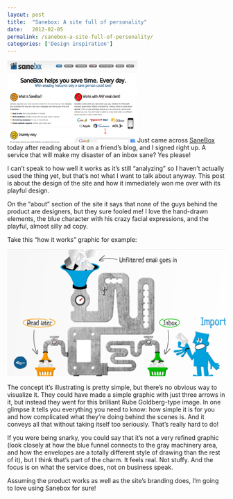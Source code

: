 ```yaml
---
layout: post
title:  "Sanebox: A site full of personality"
date:   2012-02-05
permalink: /sanebox-a-site-full-of-personality/
categories: ['Design inspiration']
---
```


<img src="/images/sanebox-300x188.png" class="post-thumb alignleft">Just came across [SaneBox](https://www.sanebox.com/) today after reading about it on a friend’s blog, and I signed right up. A service that will make my disaster of an inbox sane? Yes please!

I can’t speak to how well it works as it’s still “analyzing” so I haven’t actually used the thing yet, but that’s not what I want to talk about anyway. This post is about the design of the site and how it immediately won me over with its playful design.

On the “about” section of the site it says that none of the guys behind the product are designers, but they sure fooled me! I love the hand-drawn elements, the blue character with his crazy facial expressions, and the playful, almost silly ad copy.

Take this “how it works” graphic for example:

![sanebox](/images/sanebox2.png)

The concept it’s illustrating is pretty simple, but there’s no obvious way to visualize it. They could have made a simple graphic with just three arrows in it, but instead they went for this brilliant Rube Goldberg-type image. In one glimpse it tells you everything you need to know: how simple it is for you and how complicated what they’re doing behind the scenes is. And it conveys all that without taking itself too seriously. That’s really hard to do!

If you were being snarky, you could say that it’s not a very refined graphic (look closely at how the blue funnel connects to the gray machinery area, and how the envelopes are a totally different style of drawing than the rest of it), but I think that’s part of the charm. It feels real. Not stuffy. And the focus is on what the service does, not on business speak.

Assuming the product works as well as the site’s branding does, I’m going to love using Sanebox for sure!